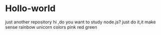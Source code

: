 # Hollo-world
just another repository
hi ,do you want to study node.js?
just do it,it make sense
rainbow unicorn
colors
pink
red
green
